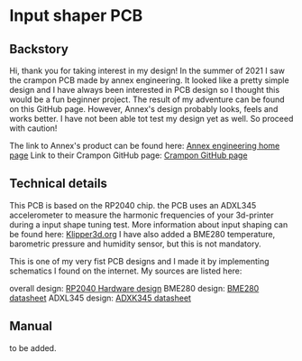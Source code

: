 # Input shaper PCB

## Backstory

Hi, thank you for taking interest in my design!
In the summer of 2021 I saw the crampon PCB made by annex engineering. It looked like a pretty simple design and I have always been interested in PCB design so I thought this would be a fun beginner project. The result of my adventure can be found on this GitHub page. However, Annex's design probably looks, feels and works better. I have not been able tot test my design yet as well. So proceed with caution!

The link to Annex's product can be found here: [Annex engineering home page](URL "https://annex-engineering.eu/")
Link to their Crampon GitHub page: [Crampon GitHub page](URL "https://github.com/Annex-Engineering/Annex_Engineering_PCBs/tree/master/crampon")

## Technical details

This PCB is based on the RP2040 chip. the PCB uses an ADXL345 accelerometer to measure the harmonic frequencies of your 3d-printer during a input shape tuning test.
More information about input shaping can be found here: [Klipper3d.org](URL "https://www.klipper3d.org/Resonance_Compensation.html")
I have also added a BME280 temperature, barometric pressure and humidity sensor, but this is not mandatory.

This is one of my very fist PCB designs and I made it by implementing schematics I found on the internet.
My sources are listed here:

overall design: [RP2040 Hardware design](URL "https://datasheets.raspberrypi.com/rp2040/hardware-design-with-rp2040.pdf")
BME280 design:  [BME280 datasheet](URL "https://www.bosch-sensortec.com/media/boschsensortec/downloads/datasheets/bst-bme280-ds002.pdf")
ADXL345 design: [ADXK345 datasheet](URL "https://cdn.sparkfun.com/datasheets/Sensors/Accelerometers/ADXL345_Breakout.pdf")

## Manual

to be added.
